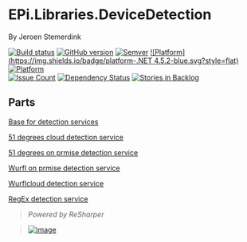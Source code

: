 ﻿# EPi.Libraries.DeviceDetection

By Jeroen Stemerdink

[![Build status](https://ci.appveyor.com/api/projects/status/60vg1xeix98n9w3o/branch/master?svg=true)](https://ci.appveyor.com/project/jstemerdink/epi-libraries-devicedetection/branch/master)
[![GitHub version](https://badge.fury.io/gh/jstemerdink%2FEPi.Libraries.DeviceDetection.svg)](http://badge.fury.io/gh/jstemerdink%2FEPi.Libraries.DeviceDetection)
[![Semver](http://img.shields.io/SemVer/2.0.0.png)](http://semver.org/spec/v2.0.0.html)
[![Platform](https://img.shields.io/badge/platform-.NET 4.5.2-blue.svg?style=flat)](https://msdn.microsoft.com/en-us/library/w0x726c2%28v=vs.110%29.aspx)
[![Platform](https://img.shields.io/badge/EPiServer-%209.7.3-orange.svg?style=flat)](http://world.episerver.com/cms/)  
[![Issue Count](https://codeclimate.com/github/jstemerdink/EPi.Libraries.DeviceDetection/badges/issue_count.svg)](https://codeclimate.com/github/jstemerdink/EPi.Libraries.DeviceDetection)
[![Dependency Status](https://www.versioneye.com/user/projects/57aad478c75d64003af415b5/badge.svg?style=flat-square)](https://www.versioneye.com/user/projects/57aad478c75d64003af415b5)
[![Stories in Backlog](https://badge.waffle.io/jstemerdink/EPi.Libraries.DeviceDetection.svg?label=enhancement&title=Backlog)](http://waffle.io/jstemerdink/EPi.Libraries.DeviceDetection)

## Parts

[Base for detection services](EPi.Libraries.DeviceDetection/README.md)

[51 degrees cloud detection service](EPi.Libraries.DeviceDetection.FiftyOneCloud/README.md)

[51 degrees on prmise detection service](EPi.Libraries.DeviceDetection.FiftyOne/README.md)

[Wurfl on prmise detection service](EPi.Libraries.DeviceDetection.Wurfl/README.md)

[Wurflcloud detection service](EPi.Libraries.DeviceDetection.WurflCloud/README.md)

[RegEx detection service](EPi.Libraries.DeviceDetection.RegEx/README.md)


> *Powered by ReSharper*

> [![image](http://resources.jetbrains.com/assets/media/open-graph/jetbrains_250x250.png)](http://jetbrains.com)

